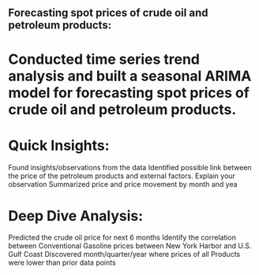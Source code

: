 ## Forecasting spot prices of crude oil and petroleum products:

# Conducted time series trend analysis and built a seasonal ARIMA model for forecasting spot prices of crude oil and petroleum products.

# Quick Insights:
Found insights/observations from the data
Identified  possible link between the price of the petroleum products and external factors. Explain your observation
Summarized price and price movement by month and yea

# Deep Dive Analysis:
Predicted the crude oil price for next 6 months
Identify the correlation between Conventional Gasoline prices between New York Harbor and U.S. Gulf Coast
Discovered month/quarter/year where prices of all Products were lower than prior data points
